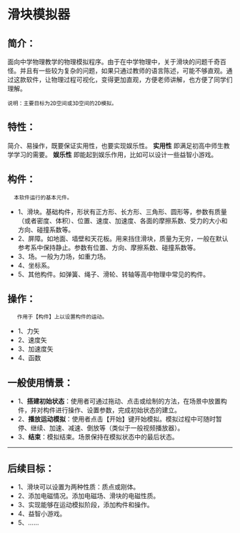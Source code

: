 # 滑块模拟器

## 简介：
  面向中学物理教学的物理模拟程序。由于在中学物理中，关于滑块的问题千奇百怪。并且有一些较为复杂的问题，如果只通过教师的语言陈述，可能不够直观。通过这款软件，让物理过程可视化，变得更加直观，方便老师讲解，也方便了同学们理解。

    说明：主要目标为2D空间或3D空间的2D模拟。

## 特性：
  简介、易操作，既要保证实用性，也要实现娱乐性。
  **实用性** 即满足初高中师生教学学习的需要。
  **娱乐性** 即能起到娱乐作用，比如可以设计一些益智小游戏。
  
  
  

## 构件：
      本软件运行的基本元件。
* 1、滑块。基础构件，形状有正方形、长方形、三角形、圆形等，参数有质量（或者密度、体积）、位置、速度、加速度、各面的摩擦系数、受力的大小和方向、碰撞系数等。	
* 2、屏障。如地面、墙壁和天花板。用来挡住滑块，质量为无穷，一般在默认参考系中保持静止。参数有位置、方向、摩擦系数、碰撞系数等。
* 3、场。一般为力场，如重力场。
* 4、坐标系。
* 5、其他构件。如弹簧、绳子、滑轮、转轴等高中物理中常见的构件。

## 操作：
       作用于【构件】上以设置构件的运动。
* 1、力矢
* 2、速度矢
* 3、加速度矢
* 4、函数

## 一般使用情景：
* 1、**搭建初始状态**：使用者可通过拖动、点击或绘制的方法，在场景中放置构件，并对构件进行操作、设置参数，完成初始状态的建立。
* 2、**播放运动模拟**：使用者点击【开始】键开始模拟。模拟过程中可随时暂停、继续、加速、减速、倒放等（类似于一般视频播放器）。
* 3、**结束**：模拟结束。场景保持在模拟状态中的最后状态。

---

## 后续目标：
* 1、滑块可以设置为两种性质：质点或刚体。
* 2、添加电磁情况。添加电磁场、滑块的电磁性质。
* 3、实现能够在运动模拟阶段，添加构件和操作。
* 4、益智小游戏。
* 5、……
